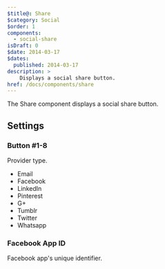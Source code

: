 ```yaml
---
$title@: Share
$category: Social
$order: 1
components:
  - social-share
isDraft: 0
$date: 2014-03-17
$dates:
  published: 2014-03-17
description: >
    Displays a social share button.
href: /docs/components/share
---
```

<p>The Share component displays a social share button.</p>
<amp-social-share type="email"></amp-social-share>
<amp-social-share type="facebook"
   data-param-app_id="254325784911610"></amp-social-share>
<amp-social-share type="gplus"></amp-social-share>
<amp-social-share type="linkedin"></amp-social-share>
<amp-social-share type="pinterest"></amp-social-share>
<amp-social-share type="tumblr"></amp-social-share>
<amp-social-share type="twitter"></amp-social-share>
<amp-social-share type="whatsapp"></amp-social-share>
<h2 class="mt4 mb4">Settings</h2>
<h3 class="mb3 mt3">Button #1-8</h3>
Provider type. 

- Email
- Facebook
- LinkedIn
- Pinterest
- G+
- Tumblr
- Twitter
- Whatsapp

<h3 class="mb3 mt3">Facebook App ID</h3>
Facebook app's unique identifier.

